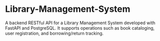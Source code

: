 # Library-Management-System
A backend RESTful API for a Library Management System developed with FastAPI and PostgreSQL. It supports operations such as book cataloging, user registration, and borrowing/return tracking.
